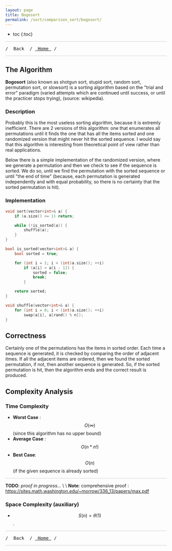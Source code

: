 ```yaml
---
layout: page
title: Bogosort
permalink: /sort/comparison_sort/bogosort/
---
```


* toc
{:toc}

<hr style="height:1px; border:none; color:#ccc; background-color:#ccc;">

<pre>/ <a onclick="window.history.back()" style="cursor:pointer;"> Back </a> / <a href="/"> Home </a> / </pre>

<hr style="height:1px; border:none; color:#ccc; background-color:#ccc;">

## The Algorithm

**Bogosort** (also known as shotgun sort, stupid sort, random sort, permutation sort, or slowsort) is a sorting algorithm based on the "trial and error" paradigm (varied attempts which are continued until success, or until the practicer stops trying), (source: wikipedia). 

### Description

Probably this is the most useless sorting algorithm, because it is extremly inefficient. There are 2 versions of this algorithm: one that enumerates all permutations until it finds the one that has all the items sorted and one randomized version that might never hit the sorted sequence. I would say that this algorithm is interesting from theoretical point of view rather than real applications.

Below there is a simple implementation of the randomized version, where we generate a permutation and then we check to see if the sequence is sorted. We do so, until we find the permutation with the sorted sequence or until "the end of time" (because, each permutation is generated independently and with equal probability, so there is no certainty that the sorted permutation is hit).

### Implementation

```cpp
void sort(vector<int>& a) {
    if (a.size() <= 1) return;

    while (!is_sorted(a)) {
        shuffle(a);
    }
}

bool is_sorted(vector<int>& a) {
    bool sorted = true;

    for (int i = 1; i < (int)a.size(); ++i)
        if (a[i] < a[i - 1]) {
            sorted = false;
            break;
        }

    return sorted;
}

void shuffle(vector<int>& a) {
    for (int i = 0; i < (int)a.size(); ++i)
        swap(a[i], a[rand() % n]);
}
```

## Correctness

Certainly one of the permutations has the items in sorted order. Each time a sequence is generated, it is checked by comparing the order of adjacent itmes. If all the adjacent items are ordered, then we found the sorted permutation, if not, then another sequence is generated. So, if the sorted permutation is hit, then the algorithm ends and the correct result is produced.

## Complexity Analysis

### Time Complexity

 * **Worst Case** : $$ O(\infty) $$ (since this algorithm has no upper bound)
 * **Average Case** : $$ O(n*n!) $$
 * **Best Case**: $$ O(n) $$ (if the given sequence is already sorted)

<hr style="height:1px; border:none; color:#ccc; background-color:#ccc;">

**TODO**: *proof in progress...* \\
\\
**Note**: comprehensive proof : https://sites.math.washington.edu/~morrow/336_13/papers/max.pdf

### Space Complexity (auxiliary)

 * $$ S(n) = \theta(1) $$.

<hr style="height:1px; border:none; color:#ccc; background-color:#ccc;">

<pre>/ <a onclick="window.history.back()" style="cursor:pointer;"> Back </a> / <a href="/"> Home </a> / </pre>

<hr style="height:1px; border:none; color:#ccc; background-color:#ccc;">